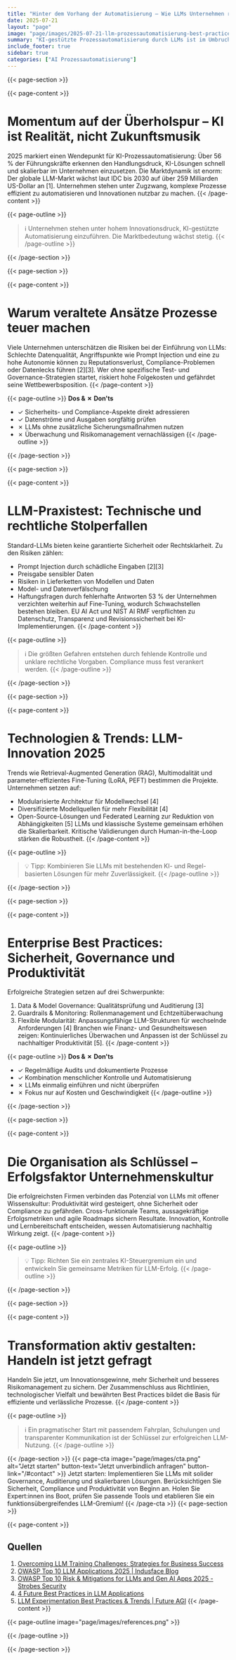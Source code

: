 ```yaml
---
title: "Hinter dem Vorhang der Automatisierung – Wie LLMs Unternehmen revolutionieren (sollten)"
date: 2025-07-21
layout: "page"
image: "page/images/2025-07-21-llm-prozessautomatisierung-best-practices/hero.jpg"
summary: "KI-gestützte Prozessautomatisierung durch LLMs ist im Umbruch: Zwischen Produktivitätsschub und komplexen Risiken stehen Unternehmen vor einem Scheideweg. Dieses Whitepaper bündelt aktuelle Studien, Risiken, Chancen und bewährte Best Practices zur sicheren und effizienten LLM-Nutzung – für nachhaltige Innovation."
include_footer: true
sidebar: true
categories: ["AI Prozessautomatisierung"]
---
```


{{< page-section >}}

{{< page-content >}}
# Momentum auf der Überholspur – KI ist Realität, nicht Zukunftsmusik

2025 markiert einen Wendepunkt für KI-Prozessautomatisierung: Über 56 % der Führungskräfte erkennen den Handlungsdruck, KI-Lösungen schnell und skalierbar im Unternehmen einzusetzen. Die Marktdynamik ist enorm: Der globale LLM-Markt wächst laut IDC bis 2030 auf über 259 Milliarden US-Dollar an [1]. Unternehmen stehen unter Zugzwang, komplexe Prozesse effizient zu automatisieren und Innovationen nutzbar zu machen.
{{< /page-content >}}

{{< page-outline >}}
> ℹ️ Unternehmen stehen unter hohem Innovationsdruck, KI-gestützte Automatisierung einzuführen. Die Marktbedeutung wächst stetig.
{{< /page-outline >}}

{{< /page-section >}}

{{< page-section >}}

{{< page-content >}}
# Warum veraltete Ansätze Prozesse teuer machen

Viele Unternehmen unterschätzen die Risiken bei der Einführung von LLMs: Schlechte Datenqualität, Angriffspunkte wie Prompt Injection und eine zu hohe Autonomie können zu Reputationsverlust, Compliance-Problemen oder Datenlecks führen [2][3]. Wer ohne spezifische Test- und Governance-Strategien startet, riskiert hohe Folgekosten und gefährdet seine Wettbewerbsposition.
{{< /page-content >}}

{{< page-outline >}}
**Dos & ✗ Don'ts**
- ✓ Sicherheits- und Compliance-Aspekte direkt adressieren
- ✓ Datenströme und Ausgaben sorgfältig prüfen
- ✗ LLMs ohne zusätzliche Sicherungsmaßnahmen nutzen
- ✗ Überwachung und Risikomanagement vernachlässigen
{{< /page-outline >}}

{{< /page-section >}}

{{< page-section >}}

{{< page-content >}}
# LLM-Praxistest: Technische und rechtliche Stolperfallen

Standard-LLMs bieten keine garantierte Sicherheit oder Rechtsklarheit. Zu den Risiken zählen:
- Prompt Injection durch schädliche Eingaben [2][3]
- Preisgabe sensibler Daten
- Risiken in Lieferketten von Modellen und Daten
- Model- und Datenverfälschung
- Haftungsfragen durch fehlerhafte Antworten
53 % der Unternehmen verzichten weiterhin auf Fine-Tuning, wodurch Schwachstellen bestehen bleiben. EU AI Act und NIST AI RMF verpflichten zu Datenschutz, Transparenz und Revisionssicherheit bei KI-Implementierungen.
{{< /page-content >}}

{{< page-outline >}}
> ℹ️ Die größten Gefahren entstehen durch fehlende Kontrolle und unklare rechtliche Vorgaben. Compliance muss fest verankert werden.
{{< /page-outline >}}

{{< /page-section >}}

{{< page-section >}}

{{< page-content >}}
# Technologien & Trends: LLM-Innovation 2025

Trends wie Retrieval-Augmented Generation (RAG), Multimodalität und parameter-effizientes Fine-Tuning (LoRA, PEFT) bestimmen die Projekte. Unternehmen setzen auf:
- Modularisierte Architektur für Modellwechsel [4]
- Diversifizierte Modellquellen für mehr Flexibilität [4]
- Open-Source-Lösungen und Federated Learning zur Reduktion von Abhängigkeiten [5]
LLMs und klassische Systeme gemeinsam erhöhen die Skalierbarkeit. Kritische Validierungen durch Human-in-the-Loop stärken die Robustheit.
{{< /page-content >}}

{{< page-outline >}}
> 💡 Tipp: Kombinieren Sie LLMs mit bestehenden KI- und Regel-basierten Lösungen für mehr Zuverlässigkeit.
{{< /page-outline >}}

{{< /page-section >}}

{{< page-section >}}

{{< page-content >}}
# Enterprise Best Practices: Sicherheit, Governance und Produktivität

Erfolgreiche Strategien setzen auf drei Schwerpunkte:
1. Data & Model Governance: Qualitätsprüfung und Auditierung [3]
2. Guardrails & Monitoring: Rollenmanagement und Echtzeitüberwachung
3. Flexible Modularität: Anpassungsfähige LLM-Strukturen für wechselnde Anforderungen [4]
Branchen wie Finanz- und Gesundheitswesen zeigen: Kontinuierliches Überwachen und Anpassen ist der Schlüssel zu nachhaltiger Produktivität [5].
{{< /page-content >}}

{{< page-outline >}}
**Dos & ✗ Don'ts**
- ✓ Regelmäßige Audits und dokumentierte Prozesse
- ✓ Kombination menschlicher Kontrolle und Automatisierung
- ✗ LLMs einmalig einführen und nicht überprüfen
- ✗ Fokus nur auf Kosten und Geschwindigkeit
{{< /page-outline >}}

{{< /page-section >}}

{{< page-section >}}

{{< page-content >}}
# Die Organisation als Schlüssel – Erfolgsfaktor Unternehmenskultur

Die erfolgreichsten Firmen verbinden das Potenzial von LLMs mit offener Wissenskultur: Produktivität wird gesteigert, ohne Sicherheit oder Compliance zu gefährden. Cross-funktionale Teams, aussagekräftige Erfolgsmetriken und agile Roadmaps sichern Resultate. Innovation, Kontrolle und Lernbereitschaft entscheiden, wessen Automatisierung nachhaltig Wirkung zeigt.
{{< /page-content >}}

{{< page-outline >}}
> 💡 Tipp: Richten Sie ein zentrales KI-Steuergremium ein und entwickeln Sie gemeinsame Metriken für LLM-Erfolg.
{{< /page-outline >}}

{{< /page-section >}}

{{< page-section >}}

{{< page-content >}}
# Transformation aktiv gestalten: Handeln ist jetzt gefragt

Handeln Sie jetzt, um Innovationsgewinne, mehr Sicherheit und besseres Risikomanagement zu sichern. Der Zusammenschluss aus Richtlinien, technologischer Vielfalt und bewährten Best Practices bildet die Basis für effiziente und verlässliche Prozesse.
{{< /page-content >}}

{{< page-outline >}}
> ℹ️ Ein pragmatischer Start mit passendem Fahrplan, Schulungen und transparenter Kommunikation ist der Schlüssel zur erfolgreichen LLM-Nutzung.
{{< /page-outline >}}

{{< /page-section >}}
{{< page-cta image="page/images/cta.png" alt="Jetzt starten" button-text="Jetzt unverbindlich anfragen" button-link="/#contact" >}}
Jetzt starten: Implementieren Sie LLMs mit solider Governance, Auditierung und skalierbaren Lösungen. Berücksichtigen Sie Sicherheit, Compliance und Produktivität von Beginn an. Holen Sie Expert:innen ins Boot, prüfen Sie passende Tools und etablieren Sie ein funktionsübergreifendes LLM-Gremium!
{{< /page-cta >}}
{{< page-section >}}

{{< page-content >}}
## Quellen

1. [Overcoming LLM Training Challenges: Strategies for Business Success](https://www.turing.com/resources/llm-training-challenges)  
2. [OWASP Top 10 LLM Applications 2025 | Indusface Blog](https://www.indusface.com/blog/owasp-top-10-llm/)  
3. [OWASP Top 10 Risk & Mitigations for LLMs and Gen AI Apps 2025 - Strobes Security](https://strobes.co/blog/owasp-top-10-risk-mitigations-for-llms-and-gen-ai-apps-2025/)  
4. [4 Future Best Practices in LLM Applications](https://www.linkedin.com/pulse/4-future-best-practices-llm-applications-rory-king-qnf7c?trk=public_post_main-feed-card_feed-article-content)  
5. [LLM Experimentation Best Practices & Trends | Future AGI](https://futureagi.com/blogs/optimizing-llm-experimentation-best-practices)
{{< /page-content >}}

{{< page-outline image="page/images/references.png" >}}

{{< /page-outline >}}

{{< /page-section >}}